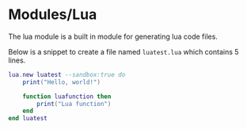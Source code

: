 # Modules/Lua

The lua module is a built in module for generating lua code files.

Below is a snippet to create a file named `luatest.lua` which contains 5 lines.
```lua
lua.new luatest --sandbox:true do
    print("Hello, world!")

    function luafunction then
        print("Lua function")
    end
end luatest
```